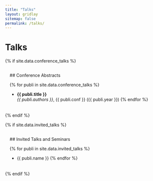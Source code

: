 ```yaml
---
title: "Talks"
layout: gridlay
sitemap: false
permalink: /talks/
---
```


# Talks

{% if site.data.conference_talks %}
<div class="jumbotron" style="padding:3%; padding-bottom:1%; margin-top:3%; margin-bottom:3%">
## Conference Abstracts

{% for publi in site.data.conference_talks %}
* <strong>{{ publi.title }}</strong> <br/> <i>{{ publi.authors }}</i>, {{ publi.conf }} ({{ publi.year }})
{% endfor %}
</div>
{% endif %}


{% if site.data.invited_talks %}
<div class="jumbotron" style="padding:3%; padding-bottom:1%; margin-top:3%; margin-bottom:3%">
## Invited Talks and Seminars

{% for publi in site.data.invited_talks %}
* {{ publi.name }}
{% endfor %}
</div>
{% endif %}

